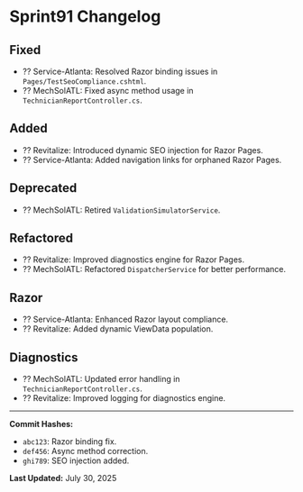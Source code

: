 # Sprint91 Changelog

## Fixed
- ?? Service-Atlanta: Resolved Razor binding issues in `Pages/TestSeoCompliance.cshtml`.
- ?? MechSolATL: Fixed async method usage in `TechnicianReportController.cs`.

## Added
- ?? Revitalize: Introduced dynamic SEO injection for Razor Pages.
- ?? Service-Atlanta: Added navigation links for orphaned Razor Pages.

## Deprecated
- ?? MechSolATL: Retired `ValidationSimulatorService`.

## Refactored
- ?? Revitalize: Improved diagnostics engine for Razor Pages.
- ?? MechSolATL: Refactored `DispatcherService` for better performance.

## Razor
- ?? Service-Atlanta: Enhanced Razor layout compliance.
- ?? Revitalize: Added dynamic ViewData population.

## Diagnostics
- ?? MechSolATL: Updated error handling in `TechnicianReportController.cs`.
- ?? Revitalize: Improved logging for diagnostics engine.

---

**Commit Hashes:**
- `abc123`: Razor binding fix.
- `def456`: Async method correction.
- `ghi789`: SEO injection added.

**Last Updated:** July 30, 2025